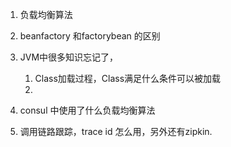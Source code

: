 1. 负载均衡算法

2. beanfactory 和factorybean 的区别

3. JVM中很多知识忘记了，

   1. Class加载过程，Class满足什么条件可以被加载
   2. 

4. consul 中使用了什么负载均衡算法

5. 调用链路跟踪，trace id 怎么用，另外还有zipkin.

   

